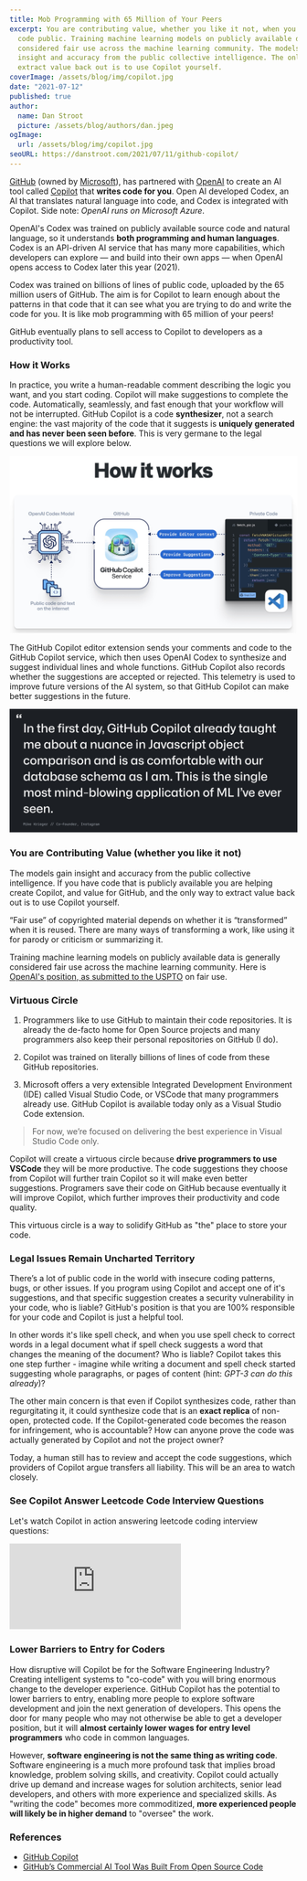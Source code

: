 ```yaml
---
title: Mob Programming with 65 Million of Your Peers
excerpt: You are contributing value, whether you like it not, when you make your
  code public. Training machine learning models on publicly available data is
  considered fair use across the machine learning community. The models gain
  insight and accuracy from the public collective intelligence. The only way to
  extract value back out is to use Copilot yourself.
coverImage: /assets/blog/img/copilot.jpg
date: "2021-07-12"
published: true
author:
  name: Dan Stroot
  picture: /assets/blog/authors/dan.jpeg
ogImage:
  url: /assets/blog/img/copilot.jpg
seoURL: https://danstroot.com/2021/07/11/github-copilot/
---
```


[GitHub](https://github.com/) (owned by [Microsoft](https://www.microsoft.com/en-us/)), has partnered with [OpenAI](https://openai.com/) to create an AI tool called [Copilot](https://copilot.github.com/) that **writes code for you**. Open AI developed Codex, an AI that translates natural language into code, and Codex is integrated with Copilot. Side note: _OpenAI runs on Microsoft Azure_.

OpenAI's Codex was trained on publicly available source code and natural language, so it understands **both programming and human languages**. Codex is an API-driven AI service that has many more capabilities, which developers can explore — and build into their own apps — when OpenAI opens access to Codex later this year (2021).

Codex was trained on billions of lines of public code, uploaded by the 65 million users of GitHub. The aim is for Copilot to learn enough about the patterns in that code that it can see what you are trying to do and write the code for you. It is like mob programming with 65 million of your peers!

GitHub eventually plans to sell access to Copilot to developers as a productivity tool.

### How it Works

In practice, you write a human-readable comment describing the logic you want, and you start coding. Copilot will make suggestions to complete the code. Automatically, seamlessly, and fast enough that your workflow will not be interrupted. GitHub Copilot is a code **synthesizer**, not a search engine: the vast majority of the code that it suggests is **uniquely generated and has never been seen before**. This is very germane to the legal questions we will explore below.

![Copilot Diagram](/assets/blog/img/copilot3.jpg)

The GitHub Copilot editor extension sends your comments and code to the GitHub Copilot service, which then uses OpenAI Codex to synthesize and suggest individual lines and whole functions. GitHub Copilot also records whether the suggestions are accepted or rejected. This telemetry is used to improve future versions of the AI system, so that GitHub Copilot can make better suggestions in the future.

![Copilot Quote](/assets/blog/img/copilot2.jpg)

### You are Contributing Value (whether you like it not)

The models gain insight and accuracy from the public collective intelligence. If you have code that is publicly available you are helping create Copilot, and value for GitHub, and the only way to extract value back out is to use Copilot yourself.

“Fair use” of copyrighted material depends on whether it is “transformed” when it is reused. There are many ways of transforming a work, like using it for parody or criticism or summarizing it.

Training machine learning models on publicly available data is generally considered fair use across the machine learning community. Here is [OpenAI's position, as submitted to the USPTO](https://www.uspto.gov/sites/default/files/documents/OpenAI_RFC-84-FR-58141.pdf) on fair use.

### Virtuous Circle

1. Programmers like to use GitHub to maintain their code repositories. It is already the de-facto home for Open Source projects and many programmers also keep their personal repositories on GitHub (I do).

2. Copilot was trained on literally billions of lines of code from these GitHub repositories.

3. Microsoft offers a very extensible Integrated Development Environment (IDE) called Visual Studio Code, or VSCode that many programmers already use. GitHub Copilot is available today only as a Visual Studio Code extension.

> For now, we’re focused on delivering the best experience in Visual Studio Code only.

Copilot will create a virtuous circle because **drive programmers to use VSCode** they will be more productive. The code suggestions they choose from Copilot will further train Copilot so it will make even better suggestions. Programers save their code on GitHub because eventually it will improve Copilot, which further improves their productivity and code quality.

This virtuous circle is a way to solidify GitHub as "the" place to store your code.

### Legal Issues Remain Uncharted Territory

There’s a lot of public code in the world with insecure coding patterns, bugs, or other issues. If you program using Copilot and accept one of it's suggestions, and that specific suggestion creates a security vulnerability in your code, who is liable? GitHub's position is that you are 100% responsible for your code and Copilot is just a helpful tool.

In other words it's like spell check, and when you use spell check to correct words in a legal document what if spell check suggests a word that changes the meaning of the document? Who is liable? Copilot takes this one step further - imagine while writing a document and spell check started suggesting whole paragraphs, or pages of content (hint: _GPT-3 can do this already_)?

The other main concern is that even if Copilot synthesizes code, rather than regurgitating it, it could synthesize code that is an **exact replica** of non-open, protected code. If the Copilot-generated code becomes the reason for infringement, who is accountable? How can anyone prove the code was actually generated by Copilot and not the project owner?

Today, a human still has to review and accept the code suggestions, which providers of Copilot argue transfers all liability. This will be an area to watch closely.

### See Copilot Answer Leetcode Code Interview Questions

Let's watch Copilot in action answering leetcode coding interview questions:

<div class="aspect-w-16 aspect-h-9">
  <iframe src="https://www.youtube.com/embed/FHwnrYm0mNc" frameborder="0" allow="accelerometer; autoplay; clipboard-write; encrypted-media; gyroscope; picture-in-picture" allowfullscreen></iframe>
</div>

### Lower Barriers to Entry for Coders

How disruptive will Copilot be for the Software Engineering Industry? Creating intelligent systems to "co-code" with you will bring enormous change to the developer experience. GitHub Copilot has the potential to lower barriers to entry, enabling more people to explore software development and join the next generation of developers. This opens the door for many people who may not otherwise be able to get a developer position, but it will **almost certainly lower wages for entry level programmers** who code in common languages.

However, **software engineering is not the same thing as writing code**. Software engineering is a much more profound task that implies broad knowledge, problem solving skills, and creativity. Copilot could actually drive up demand and increase wages for solution architects, senior lead developers, and others with more experience and specialized skills. As "writing the code" becomes more commoditized, **more experienced people will likely be in higher demand** to "oversee" the work.

### References

- [GitHub Copilot](https://copilot.github.com/)
- [GitHub’s Commercial AI Tool Was Built From Open Source Code](https://www.wired.com/story/github-commercial-ai-tool-built-open-source-code/)

<!--
- [search](https://www.google.com/search?q=hackernews+github+copilot&oq=hack&aqs=chrome.2.69i57j0i67l2j69i61j69i65l2j69i61l2.4105j0j4&sourceid=chrome&ie=UTF-8)
- [HN](https://news.ycombinator.com/item?id=27676939) -->
